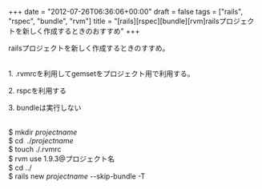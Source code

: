 +++
date = "2012-07-26T06:36:06+00:00"
draft = false
tags = ["rails", "rspec", "bundle", "rvm"]
title = "[rails][rspec][bundle][rvm]railsプロジェクトを新しく作成するときのおすすめ"
+++
<p>railsプロジェクトを新しく作成するときのすすめ。</p>&#13;
<p><br />1. .rvmrcを利用してgemsetをプロジェクト用で利用する。</p>&#13;
<div>2. rspcを利用する</div>&#13;
<p>3. bundleは実行しない</p>&#13;
<p><br />$ mkdir <em>projectname<br /></em>$ cd  ./<em>projectname</em><em><br /></em>$ touch ./.rvmrc<br />$ rvm use 1.9.3@プロジェクト名<br />$ cd ../<br />$ rails new <em>projectname</em> --skip-bundle -T</p>&#13;
&#13;
&#13;
 